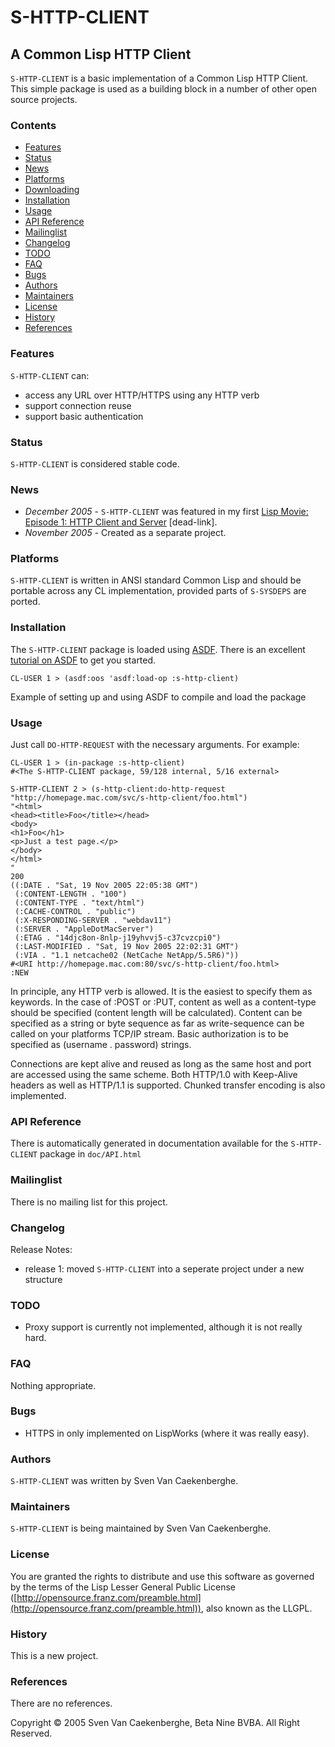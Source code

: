 # S-HTTP-CLIENT

## A Common Lisp HTTP Client

`S-HTTP-CLIENT` is a
basic implementation of a Common Lisp HTTP Client. This simple package
is used as a building block in a number of other open source projects.

### Contents

-   [Features](#features)
-   [Status](#status)
-   [News](#news)
-   [Platforms](#platforms)
-   [Downloading](#downloading)
-   [Installation](#installation)
-   [Usage](#usage)
-   [API Reference](#api)
-   [Mailinglist](#mailinglist)
-   [Changelog](#changelog)
-   [TODO](#tod)
-   [FAQ](#faq)
-   [Bugs](#bugs)
-   [Authors](#authors)
-   [Maintainers](#maintainers)
-   [License](#license)
-   [History](#history)
-   [References](#references)

### Features

`S-HTTP-CLIENT` can:

-   access any URL over HTTP/HTTPS using any HTTP verb
-   support connection reuse
-   support basic authentication

### Status

`S-HTTP-CLIENT` is considered stable code.

### News

-   *December 2005* - `S-HTTP-CLIENT` was featured in my first [Lisp
    Movie: Episode 1: HTTP Client and
    Server](http://homepage.mac.com/svc/LispMovies/index.html) [dead-link].
-   *November 2005* - Created as a separate project.

### Platforms

`S-HTTP-CLIENT` is written in ANSI standard Common Lisp and should be
portable across any CL implementation, provided parts of `S-SYSDEPS` are
ported.

### Installation

The `S-HTTP-CLIENT` package is loaded using
[ASDF](http://www.cliki.net/asdf). There is an excellent [tutorial on
ASDF](http://constantly.at/lisp/asdf/) to get you started.

    CL-USER 1 > (asdf:oos 'asdf:load-op :s-http-client)

Example of setting up and using ASDF to compile and load the package

### Usage

Just call `DO-HTTP-REQUEST` with the necessary arguments. For example:

    CL-USER 1 > (in-package :s-http-client)
    #<The S-HTTP-CLIENT package, 59/128 internal, 5/16 external>

    S-HTTP-CLIENT 2 > (s-http-client:do-http-request "http://homepage.mac.com/svc/s-http-client/foo.html")
    "<html>
    <head><title>Foo</title></head>
    <body>
    <h1>Foo</h1>
    <p>Just a test page.</p>
    </body>
    </html>
    "
    200
    ((:DATE . "Sat, 19 Nov 2005 22:05:38 GMT") 
     (:CONTENT-LENGTH . "100") 
     (:CONTENT-TYPE . "text/html") 
     (:CACHE-CONTROL . "public") 
     (:X-RESPONDING-SERVER . "webdav11") 
     (:SERVER . "AppleDotMacServer") 
     (:ETAG . "14djc8on-8nlp-j19yhvvj5-c37cvzcpi0") 
     (:LAST-MODIFIED . "Sat, 19 Nov 2005 22:02:31 GMT") 
     (:VIA . "1.1 netcache02 (NetCache NetApp/5.5R6)"))
    #<URI http://homepage.mac.com:80/svc/s-http-client/foo.html>
    :NEW

In principle, any HTTP verb is allowed. It is the easiest to specify
them as keywords. In the case of :POST or :PUT, content as well as a
content-type should be specified (content length will be calculated).
Content can be specified as a string or byte sequence as far as
write-sequence can be called on your platforms TCP/IP stream. Basic
authorization is to be specified as (username . password) strings.

Connections are kept alive and reused as long as the same host and port
are accessed using the same scheme. Both HTTP/1.0 with Keep-Alive
headers as well as HTTP/1.1 is supported. Chunked transfer encoding is
also implemented.

### API Reference

There is automatically generated in documentation
available for the `S-HTTP-CLIENT` package in `doc/API.html`

### Mailinglist

There is no mailing list for this project.

### Changelog

Release Notes:

-   release 1: moved `S-HTTP-CLIENT` into a seperate project under a new
    structure

### TODO

-   Proxy support is currently not implemented, although it is not
    really hard.

### FAQ

Nothing appropriate.

### Bugs

-   HTTPS in only implemented on LispWorks (where it was really easy).

### Authors

`S-HTTP-CLIENT` was written by Sven Van
Caekenberghe.

### Maintainers

`S-HTTP-CLIENT` is being maintained by Sven Van
Caekenberghe.

### License

You are granted the rights to distribute and use this software as
governed by the terms of the Lisp Lesser General Public License
([http://opensource.franz.com/preamble.html](http://opensource.franz.com/preamble.html)),
also known as the LLGPL.

### History

This is a new project.

### References

There are no references.

Copyright © 2005 Sven Van Caekenberghe, Beta Nine BVBA. All Right
Reserved.